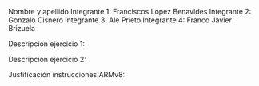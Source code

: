 Nombre y apellido 
Integrante 1: Franciscos Lopez Benavides
Integrante 2: Gonzalo Cisnero
Integrante 3: Ale Prieto
Integrante 4: Franco Javier Brizuela


Descripción ejercicio 1: 


Descripción ejercicio 2:


Justificación instrucciones ARMv8:

